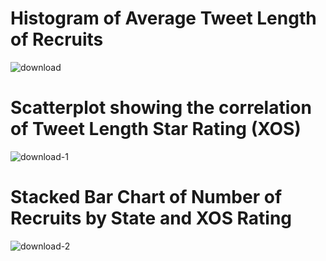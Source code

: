 # Histogram of Average Tweet Length of Recruits 
![download](https://github.com/user-attachments/assets/72de60ec-155a-4517-aed8-d1a31d328d7e)

# Scatterplot showing the correlation of Tweet Length Star Rating (XOS)
![download-1](https://github.com/user-attachments/assets/c3cf7263-7eb8-4cc8-b4df-71b11200871f)

# Stacked Bar Chart of Number of Recruits by State and XOS Rating
![download-2](https://github.com/user-attachments/assets/5c07f67b-1482-4602-9a8b-b9a8201d97ee)
